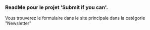 ### ReadMe pour le projet 'Submit if you can'.
Vous trouverez le formulaire dans le site principale dans la catégorie "Newsletter"
